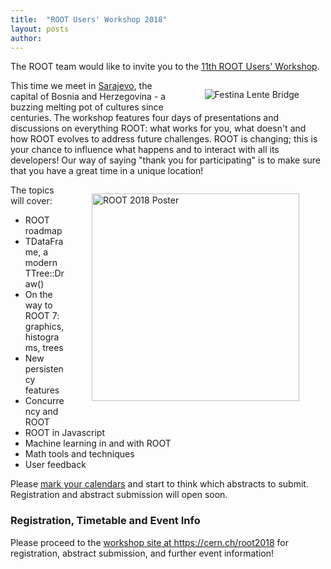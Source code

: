 ```yaml
---
title:  "ROOT Users' Workshop 2018"
layout: posts
author:
---
```


<p>The ROOT team would like to invite you to the <a href="https://cern.ch/root2018">11th ROOT Users' Workshop</a>.</p>

<p><a href="https://cern.ch/root2018"><img style="float:right; padding:1em 3em !important;" alt="Festina Lente Bridge" src="/sites/d35c7d8c.web.cern.ch/files/Festina_Lente_Bridge_jpg-cut-2-scaled_0.jpeg"/></a>
This time we meet in <a href="http://visitsarajevo.ba/?lang=en">Sarajevo</a>, the capital of Bosnia and Herzegovina -
a buzzing melting pot of cultures since centuries.
The workshop features four days of presentations and discussions on everything ROOT:
what works for you, what doesn't and how ROOT evolves to address future challenges.
ROOT is changing; this is your chance to influence what happens and to interact with all its developers!
Our way of saying "thank you for participating" is to make sure that you have a great time in a unique location!</p>

<p style="clear:both">
<a href="http://root.cern.ch/files/ROOT_poster_2018.pdf"><img style="float:right; padding:1em 3em !important;width:332px" alt="ROOT 2018 Poster" src="/sites/d35c7d8c.web.cern.ch/files/ROOT_poster_2018_scaled.png"/></a>
The topics will cover:</p>
<ul>
<li>ROOT roadmap</li>
<li>TDataFrame, a modern TTree::Draw()</li>
<li>On the way to ROOT 7: graphics, histograms, trees</li>
<li>New persistency features</li>
<li>Concurrency and ROOT</li>
<li>ROOT in Javascript</li>
<li>Machine learning in and with ROOT</li>
<li>Math tools and techniques</li>
<li>User feedback</li>
</ul>

<p>Please <a href="https://indico.cern.ch/export/event/697389.ics">mark your calendars</a>
and start to think which abstracts to submit.
Registration and abstract submission will open soon.</p>

<h3>Registration, Timetable and Event Info</h3>
<p>Please proceed to the <a href="https://cern.ch/root2018">workshop site at https://cern.ch/root2018</a>
for registration, abstract submission, and further event information!</p>
